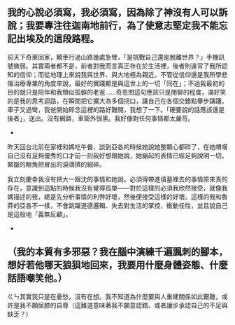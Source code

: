 我的心說必須寫，我必須寫，因為除了神沒有人可以訴說；我要專注往迦南地前行，為了使意志堅定我不能忘記出埃及的這段路程。
-

前天下奇萊回家，轎車行過山路幾處急彎，「是挑戰自己還是脫離世界？」手機訊號微弱。其實兩者都不是，前者對我而言真正存在於生活裡，後者則違背了我所認知的信仰；而從地理上來說我與世界、與大地極為親近。不管從信仰還是我所學悲傷治療專業的角度來說，最好的實踐都是與這世上的一切「同在」；不過我最初的目的就只是陪伴和我類似孤僻的老爸......奇恩問這句應該只是閒聊的程度，滿好笑的是我的思考迴路，在瞬間把它擴大為多個拐口，讓自己在各個交錯點舉步躊躇。車子又過彎，我爸開始碎念這裡的路好難開，我想了一下。「硬要說的話應該還是後者」，送出。沒有網路，車窗外很黑。我好像對任何事情都太嚴苛。


-

昨天回台北前在家裡和媽吃午餐，談到亞各的時候她說她整顆心都碎了，在她喟嘆自己沒有足夠優秀的口才前一刻我好想跟她說，她繃起的表情已經足夠說明一切，緊皺的眼角把冒出的淚滴擠的細碎。

我立刻慶幸我沒有把大一跟沈的事情和她說。必須得帶進墳墓裡去的事情原來真的存在，意識到這點的時候我沒有覺得孤單——對於這樣的必須我欣然接受，就像我媽描述的我，總是先分析事情的利弊好壞，然後便接受這樣的好壞。這樣的我和魯莽的亞各不一樣，不會跳躍道德邏輯、失去對生活的掌控，衝動任性，並且說自己是這般地「義無反顧」。

-
（我的本質有多邪惡？我在腦中演練千遍諷刺的腳本，想好若他哪天狼狽地回來，我要用什麼身體姿態、什麼話語嘲笑他。）
-

ㄍㄣ其實我只是在憂愁，沒有在想。我不知道為什麼要與人重建關係如此艱難，或許是我不願屈膝的自尊（這難道意味著我不願意認錯、或者讓步承認自己的不足與缺乏？）